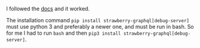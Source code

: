 I followed the [docs](https://strawberry.rocks/docs) and it worked.

The installation command `pip install strawberry-graphql[debug-server]` must use python 3 and preferably a newer one, and must be run in bash.  So for me I had to run `bash` and then `pip3 install strawberry-graphql[debug-server]`.
